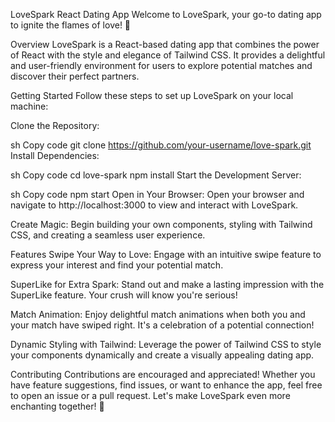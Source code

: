 LoveSpark React Dating App
Welcome to LoveSpark, your go-to dating app to ignite the flames of love! 🚀

Overview
LoveSpark is a React-based dating app that combines the power of React with the style and elegance of Tailwind CSS. It provides a delightful and user-friendly environment for users to explore potential matches and discover their perfect partners.

Getting Started
Follow these steps to set up LoveSpark on your local machine:

Clone the Repository:

sh
Copy code
git clone https://github.com/your-username/love-spark.git
Install Dependencies:

sh
Copy code
cd love-spark
npm install
Start the Development Server:

sh
Copy code
npm start
Open in Your Browser:
Open your browser and navigate to http://localhost:3000 to view and interact with LoveSpark.

Create Magic:
Begin building your own components, styling with Tailwind CSS, and creating a seamless user experience.

Features
Swipe Your Way to Love:
Engage with an intuitive swipe feature to express your interest and find your potential match.

SuperLike for Extra Spark:
Stand out and make a lasting impression with the SuperLike feature. Your crush will know you're serious!

Match Animation:
Enjoy delightful match animations when both you and your match have swiped right. It's a celebration of a potential connection!

Dynamic Styling with Tailwind:
Leverage the power of Tailwind CSS to style your components dynamically and create a visually appealing dating app.

Contributing
Contributions are encouraged and appreciated! Whether you have feature suggestions, find issues, or want to enhance the app, feel free to open an issue or a pull request. Let's make LoveSpark even more enchanting together! 💖